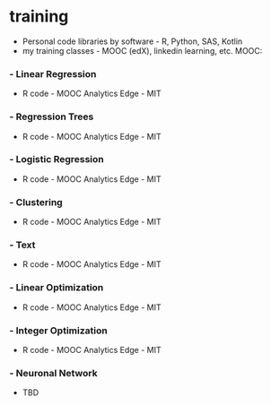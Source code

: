 # training

- Personal code libraries by software - R, Python, SAS, Kotlin
- my training classes - MOOC (edX), linkedin learning, etc.
MOOC:

### - Linear Regression
  - R code - MOOC Analytics Edge - MIT
### - Regression Trees
  - R code - MOOC Analytics Edge - MIT
### - Logistic Regression
  - R code - MOOC Analytics Edge - MIT
### - Clustering
  - R code - MOOC Analytics Edge - MIT
### - Text
  - R code - MOOC Analytics Edge - MIT
### - Linear Optimization 
  - R code - MOOC Analytics Edge - MIT
### - Integer Optimization 
  - R code - MOOC Analytics Edge - MIT
### - Neuronal Network
  - TBD
